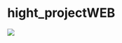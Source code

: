 # hight_projectWEB

<img src="https://user-images.githubusercontent.com/49311737/136714663-e7d7e382-78ed-4647-a041-fc764f71fea4.png">
